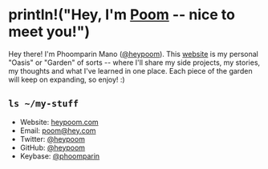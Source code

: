 # println!("Hey, I'm [Poom](https://heypoom.com) -- nice to meet you!")

Hey there! I'm Phoomparin Mano ([@heypoom](https://twitter.com/heypoom)). This [website](https://heypoom.com) is my personal "Oasis" or "Garden" of sorts -- where I'll share my side projects, my stories, my thoughts and what I've learned in one place. Each piece of the garden will keep on expanding, so enjoy! :)

## `ls ~/my-stuff`

- Website: [heypoom.com](https://heypoom.com)
- Email: [poom@hey.com](mailto:poom@hey.com)
- Twitter: [@heypoom](https://twitter.com/heypoom)
- GitHub: [@heypoom](https://github.com/heypoom)
- Keybase: [@phoomparin](https://keybase.io/phoomparin)
